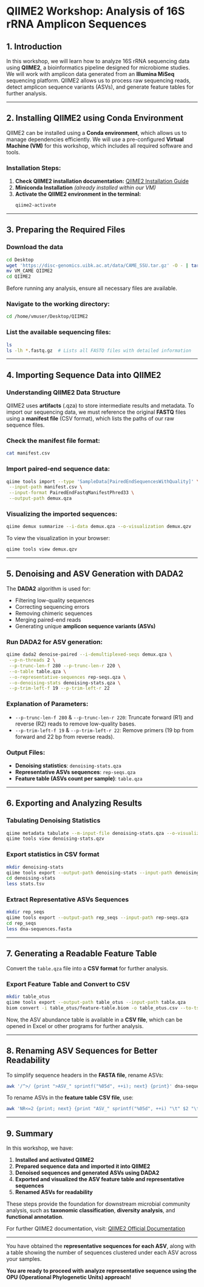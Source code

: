# **QIIME2 Workshop: Analysis of 16S rRNA Amplicon Sequences**

## **1. Introduction**

In this workshop, we will learn how to analyze 16S rRNA sequencing data using **QIIME2**, a bioinformatics pipeline designed for microbiome studies. We will work with amplicon data generated from an **Illumina MiSeq** sequencing platform. QIIME2 allows us to process raw sequencing reads, detect amplicon sequence variants (ASVs), and generate feature tables for further analysis.

---

## **2. Installing QIIME2 using Conda Environment**

QIIME2 can be installed using a **Conda environment**, which allows us to manage dependencies efficiently. We will use a pre-configured **Virtual Machine (VM)** for this workshop, which includes all required software and tools.

### **Installation Steps**:

1. **Check QIIME2 installation documentation:** [QIIME2 Installation Guide](https://docs.qiime2.org/2024.5/install/native/)
2. **Miniconda Installation** *(already installed within our VM)*
3. **Activate the QIIME2 environment in the terminal:**
   ```bash
   qiime2-activate
   ```

---

## **3. Preparing the Required Files**

### Download the data

```bash
cd Desktop
wget 'https://disc-genomics.uibk.ac.at/data/CAME_SSU.tar.gz' -O - | tar -zx
mv VM_CAME QIIME2
cd QIIME2
```

Before running any analysis, ensure all necessary files are available.

### **Navigate to the working directory:**

```bash
cd /home/vmuser/Desktop/QIIME2
```

### **List the available sequencing files:**

```bash
ls
ls -lh *.fastq.gz  # Lists all FASTQ files with detailed information
```

---

## **4. Importing Sequence Data into QIIME2**

### **Understanding QIIME2 Data Structure**

QIIME2 uses **artifacts** (.qza) to store intermediate results and metadata. To import our sequencing data, we must reference the original **FASTQ** files using a **manifest file** (CSV format), which lists the paths of our raw sequence files.

### **Check the manifest file format:**

```bash
cat manifest.csv
```

### **Import paired-end sequence data:**

```bash
qiime tools import --type 'SampleData[PairedEndSequencesWithQuality]' \
 --input-path manifest.csv \
 --input-format PairedEndFastqManifestPhred33 \
 --output-path demux.qza
```

### **Visualizing the imported sequences:**

```bash
qiime demux summarize --i-data demux.qza --o-visualization demux.qzv
```

To view the visualization in your browser:

```bash
qiime tools view demux.qzv
```

---

## **5. Denoising and ASV Generation with DADA2**

The **DADA2** algorithm is used for:

- Filtering low-quality sequences
- Correcting sequencing errors
- Removing chimeric sequences
- Merging paired-end reads
- Generating unique **amplicon sequence variants (ASVs)**

### **Run DADA2 for ASV generation:**

```bash
qiime dada2 denoise-paired --i-demultiplexed-seqs demux.qza \
 --p-n-threads 2 \
 --p-trunc-len-f 280 --p-trunc-len-r 220 \
 --o-table table.qza \
 --o-representative-sequences rep-seqs.qza \
 --o-denoising-stats denoising-stats.qza \
 --p-trim-left-f 19 --p-trim-left-r 22
```

### **Explanation of Parameters:**

- `--p-trunc-len-f 280` & `--p-trunc-len-r 220`: Truncate forward (R1) and reverse (R2) reads to remove low-quality bases.
- `--p-trim-left-f 19` & `--p-trim-left-r 22`: Remove primers (19 bp from forward and 22 bp from reverse reads).

### **Output Files:**

- **Denoising statistics**: `denoising-stats.qza`
- **Representative ASVs sequences**: `rep-seqs.qza`
- **Feature table (ASVs count per sample)**: `table.qza`

---

## **6. Exporting and Analyzing Results**

### **Tabulating Denoising Statistics**

```bash
qiime metadata tabulate --m-input-file denoising-stats.qza --o-visualization denoising-stats.qzv
qiime tools view denoising-stats.qzv
```

### **Export statistics in CSV format**

```bash
mkdir denoising-stats
qiime tools export --output-path denoising-stats --input-path denoising-stats.qza
cd denoising-stats
less stats.tsv
```

### **Extract Representative ASVs Sequences**

```bash
mkdir rep_seqs
qiime tools export --output-path rep_seqs --input-path rep-seqs.qza
cd rep_seqs
less dna-sequences.fasta
```

---

## **7. Generating a Readable Feature Table**

Convert the `table.qza` file into a **CSV format** for further analysis.

### **Export Feature Table and Convert to CSV**

```bash
mkdir table_otus
qiime tools export --output-path table_otus --input-path table.qza
biom convert -i table_otus/feature-table.biom -o table_otus.csv --to-tsv
```

Now, the ASV abundance table is available in a **CSV file**, which can be opened in Excel or other programs for further analysis.

---

## **8. Renaming ASV Sequences for Better Readability**

To simplify sequence headers in the **FASTA file**, rename ASVs:

```bash
awk '/^>/ {print ">ASV_" sprintf("%05d", ++i); next} {print}' dna-sequences.fasta > dna-sequences-rename.fasta
```

To rename ASVs in the **feature table CSV file**, use:

```bash
awk 'NR<=2 {print; next} {print "ASV_" sprintf("%05d", ++i) "\t" $2 "\t" $3 "\t" $4 "\t" $5}' table_otus.csv > table_otus_rename.csv
```

---

## **9. Summary**

In this workshop, we have:

1. **Installed and activated QIIME2**
2. **Prepared sequence data and imported it into QIIME2**
3. **Denoised sequences and generated ASVs using DADA2**
4. **Exported and visualized the ASV feature table and representative sequences**
5. **Renamed ASVs for readability**

These steps provide the foundation for downstream microbial community analysis, such as **taxonomic classification**, **diversity analysis**, and **functional annotation**.

For further QIIME2 documentation, visit: [QIIME2 Official Documentation](https://docs.qiime2.org)


---

You have obtained the **representative sequences for each ASV**, along with a table showing the number of sequences clustered under each ASV across your samples.

**You are ready to proceed with analyze representative sequence using the OPU (Operational Phylogenetic Units) approach!**


